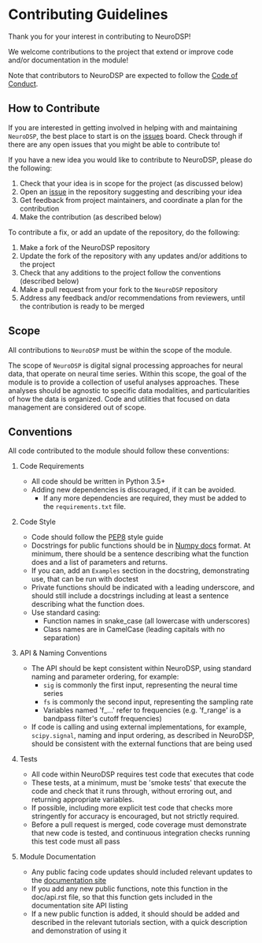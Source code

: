 # Contributing Guidelines

Thank you for your interest in contributing to NeuroDSP!

We welcome contributions to the project that extend or improve code and/or documentation
in the module!

Note that contributors to NeuroDSP are expected to follow the
[Code of Conduct](https://github.com/neurodsp-tools/neurodsp/blob/master/CODE_OF_CONDUCT.md).

## How to Contribute

If you are interested in getting involved in helping with and maintaining `NeuroDSP`, the best place to start is on the [issues](https://github.com/neurodsp-tools/neurodsp/issues) board. Check through if there are any open issues that you might be able to contribute to!

If you have a new idea you would like to contribute to NeuroDSP, please do the following:

1. Check that your idea is in scope for the project (as discussed below)
2. Open an [issue](https://github.com/neurodsp-tools/neurodsp/issues) in the repository suggesting and describing your idea
3. Get feedback from project maintainers, and coordinate a plan for the contribution
4. Make the contribution (as described below)

To contribute a fix, or add an update of the repository, do the following:

1. Make a fork of the NeuroDSP repository
2. Update the fork of the repository with any updates and/or additions to the project
3. Check that any additions to the project follow the conventions (described below)
4. Make a pull request from your fork to the `NeuroDSP` repository
5. Address any feedback and/or recommendations from reviewers, until the contribution is ready to be merged

## Scope

All contributions to `NeuroDSP` must be within the scope of the module.

The scope of `NeuroDSP` is digital signal processing approaches for neural data, that operate on neural time series. Within this scope, the goal of the module is to provide a collection of useful analyses approaches. These analyses should be agnostic to specific data modalities, and particularities of how the data is organized. Code and utilities that focused on data management are considered out of scope.

## Conventions

All code contributed to the module should follow these conventions:

1. Code Requirements
    * All code should be written in Python 3.5+
    * Adding new dependencies is discouraged, if it can be avoided.
       * If any more dependencies are required, they must be added to the `requirements.txt` file.

2. Code Style
    * Code should follow the [PEP8](https://www.python.org/dev/peps/pep-0008/) style guide
    * Docstrings for public functions should be in
[Numpy docs](https://github.com/numpy/numpy/blob/master/doc/HOWTO_DOCUMENT.rst.txt) format.
At minimum, there should be a sentence describing what the function does and a list of
parameters and returns.
    * If you can, add an `Examples` section in the docstring, demonstrating use, that can be run with doctest
    * Private functions should be indicated with a leading underscore, and should still include a
docstrings including at least a sentence describing what the function does.
    * Use standard casing:
         * Function names in snake_case (all lowercase with underscores)
         * Class names are in CamelCase (leading capitals with no separation)

3. API & Naming Conventions
    * The API should be kept consistent within NeuroDSP, using standard naming and parameter ordering, for example:
        * `sig` is commonly the first input, representing the neural time series
        * `fs` is commonly the second input, representing the sampling rate
        * Variables named 'f_...' refer to frequencies (e.g. 'f_range' is a bandpass filter's cutoff frequencies)
    * If code is calling and using external implementations, for example, `scipy.signal`, naming and input ordering, as described in NeuroDSP, should be consistent with the external functions that are being used

4. Tests
    * All code within NeuroDSP requires test code that executes that code
    * These tests, at a minimum, must be 'smoke tests' that execute the
code and check that it runs through, without erroring out, and returning appropriate variables.
    * If possible, including more explicit test code that checks more stringently for accuracy is encouraged,
but not strictly required.
    * Before a pull request is merged, code coverage must demonstrate that new code is tested,
and continuous integration checks running this test code must all pass

5. Module Documentation
    * Any public facing code updates should included relevant updates to the [documentation site](https://neurodsp-tools.github.io/neurodsp/)
    * If you add any new public functions, note this function in the doc/api.rst file,
so that this function gets included in the documentation site API listing
    * If a new public function is added, it should should be added and described in the relevant tutorials section, with a quick description and demonstration of using it
